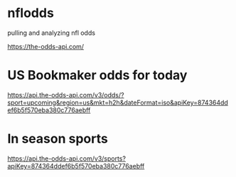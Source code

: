 # nflodds
pulling and analyzing nfl odds

https://the-odds-api.com/

# US Bookmaker odds for today
https://api.the-odds-api.com/v3/odds/?sport=upcoming&region=us&mkt=h2h&dateFormat=iso&apiKey=874364ddef6b5f570eba380c776aebff


# In season sports
https://api.the-odds-api.com/v3/sports?apiKey=874364ddef6b5f570eba380c776aebff


